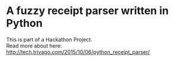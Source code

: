 # A fuzzy receipt parser written in Python

This is part of a Hackathon Project.  
Read more about here: http://tech.trivago.com/2015/10/06/python_receipt_parser/
